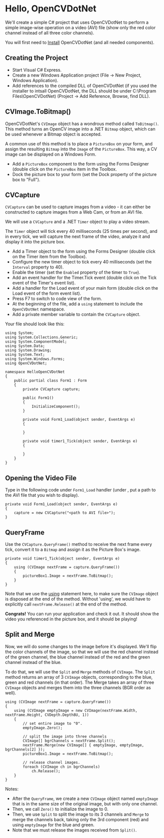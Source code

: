 # Hello, OpenCVDotNet #

We'll create a simple C# project that uses OpenCVDotNet to perform a simple image-wise operation on a video (AVI) file (show only the red color channel instead of all three color channels).

You will first need to [Install](Install.md) OpenCVDotNet (and all needed components).

## Creating the Project ##

  * Start Visual C# Express.
  * Create a new Windows Application project (File -> New Project, Windows Application).
  * Add references to the compiled DLL of OpenCVDotNet (if you used the installer to intsall OpenCVDotNet, the DLL should be under C:\Program Files\OpenCVDotNet) (Project -> Add Reference, Browse, find DLL).

## CVImage.ToBitmap() ##

OpenCVDotNet's `CVImage` object has a wondrous method called `ToBitmap()`. This method turns an OpenCV image into a .NET `Bitmap` object, which can be used whenever a Bitmap object is accepted.

A common use of this method is to place a `PictureBox` on your form, and assign the resulting `Bitmap` into the `Image` of the `PictureBox`. This way, a CV image can be displayed on a Windows Form.

  * Add a `PictureBox` component to the form using the Forms Designer (double click on the `PictureBox` item in the Toolbox.
  * Dock the picture box to your form (set the Dock property of the picture box to "Full").

## CVCapture ##

`CVCapture` can be used to capture images from a video - it can either be constructed to capture images from a Web Cam, or from an AVI file.

We will use a `CVCapture` and a .NET `Timer` object to play a video stream.

The `Timer` object will tick every 40 milliseconds (25 times per second), and in every tick, we will capture the next frame of the video, analyze it and display it into the picture box.

  * Add a Timer object to the form using the Forms Designer (double click on the Timer item from the Toolbox).
  * Configure the new timer object to tick every 40 milliseconds (set the `Interval` property to 40).
  * Enable the timer (set the `Enabled` property of the timer to `True`).
  * Add an event handler for the Timer.Tick event (double click on the Tick event of the Timer's event list).
  * Add a handler for the Load event of your main form (double click on the Load event of the form event list).
  * Press F7 to switch to code view of the form.
  * At the beginning of the file, add a `using` statement to include the `OpenCVDotNet` namespace.
  * Add a private member variable to contain the `CVCapture` object.

Your file should look like this:

```
using System;
using System.Collections.Generic;
using System.ComponentModel;
using System.Data;
using System.Drawing;
using System.Text;
using System.Windows.Forms;
using OpenCVDotNet;

namespace HelloOpenCVDotNet
{
    public partial class Form1 : Form
    {
        private CVCapture capture;

        public Form1()
        {
            InitializeComponent();
        }

        private void Form1_Load(object sender, EventArgs e)
        {
            
        }

        private void timer1_Tick(object sender, EventArgs e)
        {

        }
    }
}
```

## Opening the Video File ##

Type in the following code under `Form1_Load` handler (under <path to AVI file>, put a path to the AVI file that you wish to display).

```
private void Form1_Load(object sender, EventArgs e)
{
    capture = new CVCapture("<path to AVI file>");
}
```

## QueryFrame ##

Use the `CVCapture.QueryFrame()` method to receive the next frame every tick, convert it to a `Bitmap` and assign it as the Picture Box's image.

```
private void timer1_Tick(object sender, EventArgs e)
{
    using (CVImage nextFrame = capture.QueryFrame())
    {
        pictureBox1.Image = nextFrame.ToBitmap();
    }            
}
```

Note that we use the [using](http://msdn2.microsoft.com/en-us/library/yh598w02.aspx) statement here, to make sure the `CVImage` object is disposed at the end of the method. Without 'using', we would have to explicitly call `nextFrame.Release()` at the end of the method.

**Congrats!** You can run your application and check it out. It should show the video you referenced in the picture box, and it should be playing!

## Split and Merge ##

Now, we will do some changes to the image before it's displayed. We'll flip the color channels of the image, so that we will use the red channel instead of the green channel, the blue channel instead of the red and the green channel instead of the blue.

To do that, we will use the `Split` and `Merge` methods of `CVImage`. The `Split` method returns an array of 3 `CVImage` objects, corresponding to the blue, green and red channels (in that order). The Merge takes an array of three `CVImage` objects and merges them into the three channels (BGR order as well).

```
using (CVImage nextFrame = capture.QueryFrame())
{
    using (CVImage emptyImage = new CVImage(nextFrame.Width, nextFrame.Height, CVDepth.Depth8U, 1))
    {
        // set entire image to "0".
        emptyImage.Zero();

        // split the image into three channels
        CVImage[] bgrChannels = nextFrame.Split();
        nextFrame.Merge(new CVImage[] { emptyImage, emptyImage, bgrChannels[2] });
        pictureBox1.Image = nextFrame.ToBitmap();

        // release channel images.
        foreach (CVImage ch in bgrChannels)
            ch.Release();
    }
}            
```

Notes:
  * After the `QueryFrame`, we create a new `CVImage` object named `emptyImage` that is in the same size of the original image, but with only one channel.
  * Then, we call `Zero()` to initialize the image to 0.
  * Then, we use `Split` to split the image to its 3 channels and `Merge` to merge the channels back, taking only the 3rd component (red) and using `emptyImage` for the blue and green.
  * Note that we must release the images received from `Split()`.